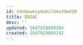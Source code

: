 ```yaml
---
id: o4nbwwnvymwbclhmv49wd30
title: ENIAC
desc: ''
updated: 1647928689304
created: 1647928684142
---
```


